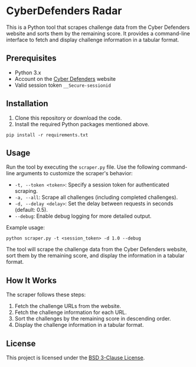 # CyberDefenders Radar

This is a Python tool that scrapes challenge data from the Cyber Defenders website and sorts them by the remaining score. It provides a command-line interface to fetch and display challenge information in a tabular format.

## Prerequisites

- Python 3.x
- Account on the [Cyber Defenders](https://cyberdefenders.org/) website
- Valid session token `__Secure-sessionid`

## Installation

1. Clone this repository or download the code.
2. Install the required Python packages mentioned above.
```shell
pip install -r requirements.txt
```

## Usage

Run the tool by executing the `scraper.py` file. Use the following command-line arguments to customize the scraper's behavior:

- `-t, --token <token>`: Specify a session token for authenticated scraping.
- `-a, --all`: Scrape all challenges (including completed challenges).
- `-d, --delay <delay>`: Set the delay between requests in seconds (default: 0.5).
- `--debug`: Enable debug logging for more detailed output.

Example usage:

```shell
python scraper.py -t <session_token> -d 1.0 --debug
```

The tool will scrape the challenge data from the Cyber Defenders website, sort them by the remaining score, and display the information in a tabular format.

## How It Works

The scraper follows these steps:

1. Fetch the challenge URLs from the website.
2. Fetch the challenge information for each URL.
3. Sort the challenges by the remaining score in descending order.
4. Display the challenge information in a tabular format.

## License

This project is licensed under the [BSD 3-Clause License](LICENSE).